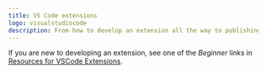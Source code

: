 ```yaml
---
title: VS Code extensions
logo: visualstudiocode
description: From how to develop an extension all the way to publishing it
---
```


If you are new to developing an extension, see one of the _Beginner_ links in [Resources for VSCode Extensions](https://michaelcurrin.github.io/dev-resources/resources/vscode-extensions/).
